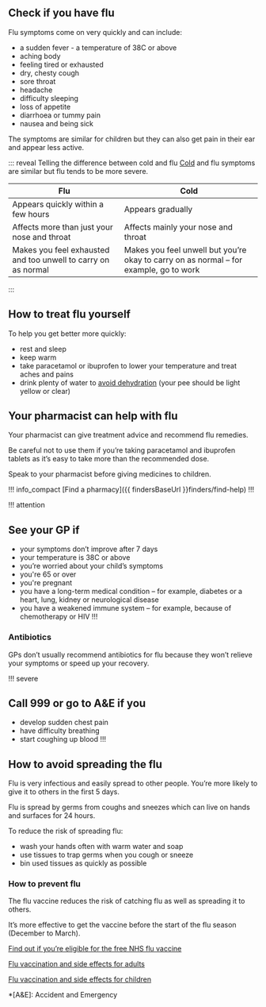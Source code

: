 ## Check if you have flu

Flu symptoms come on very quickly and can include:

- a sudden fever - a temperature of 38C or above
- aching body
- feeling tired or exhausted
- dry, chesty cough
- sore throat
- headache
- difficulty sleeping
- loss of appetite
- diarrhoea or tummy pain
- nausea and being sick

The symptoms are similar for children but they can also get pain in their ear and appear less active.

::: reveal Telling the difference between cold and flu
  [Cold](/conditions/cold#check-if-you-have-a-cold) and flu symptoms are similar but flu tends to be more severe.

  | Flu | Cold |
  |-----|------|
  | Appears quickly within a few hours  | Appears gradually |
  | Affects more than just your nose and throat |  Affects mainly your nose and throat |
  | Makes you feel exhausted and too unwell to carry on as normal |  Makes you feel unwell but you’re okay to carry on as normal – for example, go to work |
:::

## How to treat flu yourself

To help you get better more quickly:

- rest and sleep
- keep warm
- take paracetamol or ibuprofen to lower your temperature and treat aches and pains
- drink plenty of water to [avoid dehydration](/conditions/dehydration#how-to-prevent-dehydration)
  (your pee should be light yellow or clear)

## Your pharmacist can help with flu

Your pharmacist can give treatment advice and recommend flu remedies.

Be careful not to use them if you’re taking paracetamol and ibuprofen tablets as it’s easy to take more than the recommended dose.

Speak to your pharmacist before giving medicines to children.

!!! info_compact
  [Find a pharmacy]({{ findersBaseUrl }}finders/find-help)
!!!

!!! attention
  ## See your GP if

  - your symptoms don’t improve after 7 days
  - your temperature is 38C or above
  - you’re worried about your child’s symptoms
  - you're 65 or over
  - you're pregnant
  - you have a long-term medical condition – for example, diabetes or a heart, lung, kidney or neurological disease
  - you have a weakened immune system – for example, because of chemotherapy or HIV
!!!

### Antibiotics

GPs don’t usually recommend antibiotics for flu because they won’t relieve your symptoms or speed up your recovery.

!!! severe
  ## Call 999 or go to A&E if you

  - develop sudden chest pain
  - have difficulty breathing
  - start coughing up blood
!!!

## How to avoid spreading the flu

Flu is very infectious and easily spread to other people. You’re more likely to give it to others in the first 5 days.

Flu is spread by germs from coughs and sneezes which can live on hands and surfaces for 24 hours.

To reduce the risk of spreading flu:

- wash your hands often with warm water and soap
- use tissues to trap germs when you cough or sneeze
- bin used tissues as quickly as possible

### How to prevent flu

The flu vaccine reduces the risk of catching flu as well as spreading it to others.

It’s more effective to get the vaccine before the start of the flu season (December to March).

[Find out if you’re eligible for the free NHS flu vaccine](http://www.nhs.uk/Conditions/vaccinations/Pages/who-should-have-flu-vaccine.aspx)

[Flu vaccination and side effects for adults](http://www.nhs.uk/conditions/vaccinations/pages/flu-influenza-vaccine.aspx)

[Flu vaccination and side effects for children](http://www.nhs.uk/conditions/vaccinations/pages/child-flu-vaccine.aspx)

*[A&E]: Accident and Emergency
